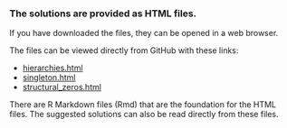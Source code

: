 

### The solutions are provided as HTML files.
 
If you have downloaded the files, they can be opened in a web browser.

The files can be viewed directly from GitHub with these links:

  * [hierarchies.html](https://htmlpreview.github.io/?https://github.com/statisticsnorway/kurs-metode-sdc-2024/blob/main/solutions/hierarchies.html)
  * [singleton.html](https://htmlpreview.github.io/?https://github.com/statisticsnorway/kurs-metode-sdc-2024/blob/main/solutions/singleton.html)
  * [structural_zeros.html](https://htmlpreview.github.io/?https://github.com/statisticsnorway/kurs-metode-sdc-2024/blob/main/solutions/structural_zeros.html)

There are R Markdown files (Rmd) that are the foundation for the HTML files. The suggested solutions can also be read directly from these files.

